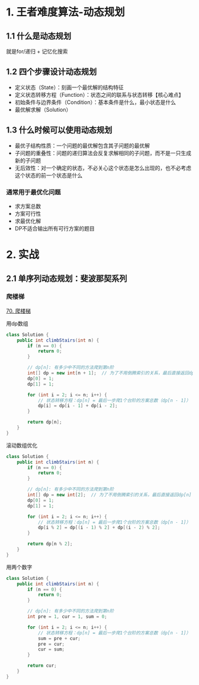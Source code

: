 # 1. 王者难度算法-动态规划

## 1.1 什么是动态规划

就是for/递归 + 记忆化搜索



## 1.2 四个步骤设计动态规划

- 定义状态（State）：刻画一个最优解的结构特征
- 定义状态转移方程（Function）：状态之间的联系与状态转移【核心难点】
- 初始条件与边界条件（Condition）：基本条件是什么，最小状态是什么
- 最优解求解（Solution）



## 1.3 什么时候可以使用动态规划

- 最优子结构性质：一个问题的最优解包含其子问题的最优解
- 子问题的重叠性：问题的递归算法会反复求解相同的子问题，而不是一只生成新的子问题
- 无后效性：对一个确定的状态，不必关心这个状态是怎么出现的，也不必考虑这个状态的前一个状态是什么



### 通常用于最优化问题

- 求方案总数
- 方案可行性
- 求最优化解
- DP不适合输出所有可行方案的题目



# 2. 实战

## 2.1 单序列动态规划：斐波那契系列

### 爬楼梯

[70. 爬楼梯](https://leetcode.cn/problems/climbing-stairs/)

用dp数组

```java
class Solution {
    public int climbStairs(int n) {
        if (n == 0) {
            return 0;
        }

        // dp[n]: 有多少中不同的方法爬到第n阶
        int[] dp = new int[n + 1];  // 为了不用倒腾索引的关系，最后直接返回dp[n]
        dp[0] = 1;
        dp[1] = 1;

        for (int i = 2; i <= n; i++) {
            // 状态转移方程：dp[n] = 最后一步爬1个台阶的方案总数（dp[n - 1]） + 最后一步爬2个台阶的方案总数（dp[n - 2]）
            dp[i] = dp[i - 1] + dp[i - 2];
        }

        return dp[n];
    }
}
```

滚动数组优化

```java
class Solution {
    public int climbStairs(int n) {
        if (n == 0) {
            return 0;
        }

        // dp[n]: 有多少中不同的方法爬到第n阶
        int[] dp = new int[2];  // 为了不用倒腾索引的关系，最后直接返回dp[n]
        dp[0] = 1;
        dp[1] = 1;

        for (int i = 2; i <= n; i++) {
            // 状态转移方程：dp[n] = 最后一步爬1个台阶的方案总数（dp[n - 1]） + 最后一步爬2个台阶的方案总数（dp[n - 2]）
            dp[i % 2] = dp[(i - 1) % 2] + dp[(i - 2) % 2];
        }

        return dp[n % 2];
    }
}
```

用两个数字

```java
class Solution {
    public int climbStairs(int n) {
        if (n == 0) {
            return 0;
        }

        // dp[n]: 有多少中不同的方法爬到第n阶
        int pre = 1, cur = 1, sum = 0;

        for (int i = 2; i <= n; i++) {
            // 状态转移方程：dp[n] = 最后一步爬1个台阶的方案总数（dp[n - 1]） + 最后一步爬2个台阶的方案总数（dp[n - 2]）
            sum = pre + cur;
            pre = cur;
            cur = sum;
        }

        return cur;
    }
}
```

